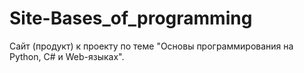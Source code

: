 # Site-Bases_of_programming
Сайт (продукт) к проекту по теме "Основы программирования на Python, C# и Web-языках".
